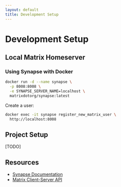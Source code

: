```yaml
---
layout: default
title: Development Setup
---
```


# Development Setup

## Local Matrix Homeserver

### Using Synapse with Docker

```bash
docker run -d --name synapse \
  -p 8008:8008 \
  -e SYNAPSE_SERVER_NAME=localhost \
  matrixdotorg/synapse:latest
```

Create a user:
```bash
docker exec -it synapse register_new_matrix_user \
  http://localhost:8008
```

## Project Setup

[TODO]

## Resources

- [Synapse Documentation](https://matrix-org.github.io/synapse/latest/)
- [Matrix Client-Server API](https://spec.matrix.org/latest/client-server-api/)

